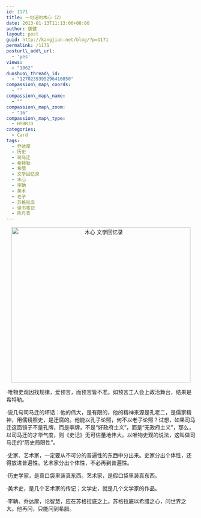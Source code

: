 ```yaml
---
id: 1171
title: 一句话的木心（2）
date: 2013-01-13T11:13:06+00:00
author: 康健
layout: post
guid: http://kangjian.net/blog/?p=1171
permalink: /1171
posturl\_add\_url:
  - 'yes'
views:
  - "1062"
duoshuo\_thread\_id:
  - "1270239395296410850"
compassion\_map\_coords:
  - ""
compassion\_map\_name:
  - ""
compassion\_map\_zoom:
  - "16"
compassion\_map\_type:
  - HYBRID
categories:
  - Card
tags:
  - 乔达摩
  - 历史
  - 司马迁
  - 希特勒
  - 希腊
  - 文学回忆录
  - 木心
  - 李聃
  - 美术
  - 老子
  - 苏格拉底
  - 读书笔记
  - 陈丹青
---
```

<div style="text-align:center;">
  <img src="http://kangjian.net/images/2013/01/36D3F046-5F07-4C7E-9D0A-E682939DB20B.jpg" alt="木心 文学回忆录" border="0" width="477" height="413" />
</div>

·唯物史观因找规律，爱预言，而预言皆不准。如预言工人会上政治舞台，结果是希特勒。

·说几句司马迁的坏话：他的伟大，是有限的，他的精神来源是孔老二，是儒家精神，用儒镜照史，是迂腐的。他能以孔子论照，何不以老子论照？试想，如果司马迁这面镜子不是孔牌，而是李牌，不是“好政府主义”，而是“无政府主义”，那么，以司马迁的才华气度，则《史记》无可估量地伟大。以唯物史观的说法，这叫做司马迁的“历史局限性”。

·史家、艺术家，一定要从不可分的普遍性的东西中分出来。史家分出个体性，还得放进普遍性。艺术家分出个体性，不必再到普遍性。

·历史学家，是真口袋里装真东西。艺术家，是假口袋里装真东西。

·美术史，是几个艺术家的传记；文学史，就是几个文学家的作品。

·李聃、乔达摩，论智慧，应在苏格拉底之上。苏格拉底以希腊之心，问世界之大。他再问，只能问到希腊。